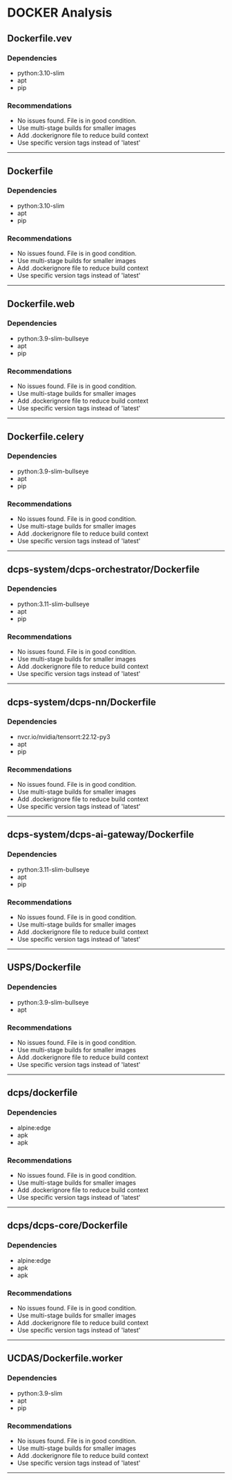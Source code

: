 # DOCKER Analysis

## Dockerfile.vev

### Dependencies

- python:3.10-slim
- apt
- pip

### Recommendations

- No issues found. File is in good condition.
- Use multi-stage builds for smaller images
- Add .dockerignore file to reduce build context
- Use specific version tags instead of 'latest'

---

## Dockerfile

### Dependencies

- python:3.10-slim
- apt
- pip

### Recommendations

- No issues found. File is in good condition.
- Use multi-stage builds for smaller images
- Add .dockerignore file to reduce build context
- Use specific version tags instead of 'latest'

---

## Dockerfile.web

### Dependencies

- python:3.9-slim-bullseye
- apt
- pip

### Recommendations

- No issues found. File is in good condition.
- Use multi-stage builds for smaller images
- Add .dockerignore file to reduce build context
- Use specific version tags instead of 'latest'

---

## Dockerfile.celery

### Dependencies

- python:3.9-slim-bullseye
- apt
- pip

### Recommendations

- No issues found. File is in good condition.
- Use multi-stage builds for smaller images
- Add .dockerignore file to reduce build context
- Use specific version tags instead of 'latest'

---

## dcps-system/dcps-orchestrator/Dockerfile

### Dependencies

- python:3.11-slim-bullseye
- apt
- pip

### Recommendations

- No issues found. File is in good condition.
- Use multi-stage builds for smaller images
- Add .dockerignore file to reduce build context
- Use specific version tags instead of 'latest'

---

## dcps-system/dcps-nn/Dockerfile

### Dependencies

- nvcr.io/nvidia/tensorrt:22.12-py3
- apt
- pip

### Recommendations

- No issues found. File is in good condition.
- Use multi-stage builds for smaller images
- Add .dockerignore file to reduce build context
- Use specific version tags instead of 'latest'

---

## dcps-system/dcps-ai-gateway/Dockerfile

### Dependencies

- python:3.11-slim-bullseye
- apt
- pip

### Recommendations

- No issues found. File is in good condition.
- Use multi-stage builds for smaller images
- Add .dockerignore file to reduce build context
- Use specific version tags instead of 'latest'

---

## USPS/Dockerfile

### Dependencies

- python:3.9-slim-bullseye
- apt

### Recommendations

- No issues found. File is in good condition.
- Use multi-stage builds for smaller images
- Add .dockerignore file to reduce build context
- Use specific version tags instead of 'latest'

---

## dcps/dockerfile

### Dependencies

- alpine:edge
- apk
- apk

### Recommendations

- No issues found. File is in good condition.
- Use multi-stage builds for smaller images
- Add .dockerignore file to reduce build context
- Use specific version tags instead of 'latest'

---

## dcps/dcps-core/Dockerfile

### Dependencies

- alpine:edge
- apk
- apk

### Recommendations

- No issues found. File is in good condition.
- Use multi-stage builds for smaller images
- Add .dockerignore file to reduce build context
- Use specific version tags instead of 'latest'

---

## UCDAS/Dockerfile.worker

### Dependencies

- python:3.9-slim
- apt
- pip

### Recommendations

- No issues found. File is in good condition.
- Use multi-stage builds for smaller images
- Add .dockerignore file to reduce build context
- Use specific version tags instead of 'latest'

---

